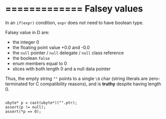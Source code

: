 =============
Falsey values
=============

In an `if(expr)` condition, `expr` does not need to have boolean type.

Falsey value in D are:
- the integer 0
- the floating point value +0.0 and -0.0
- the `null` pointer / `null` delegate / `null` class reference
- the boolean `false`
- enum members equal to 0
- slices with both length 0 and a null data pointer

Thus, the empty string `""` points to a single `\0` char (string literals are zero-terminated for C compatibility reasons), and is **truthy** despite having length 0.


```

ubyte* p = cast(ubyte*)("".ptr);
assert(p != null);
assert(*p == 0);

```